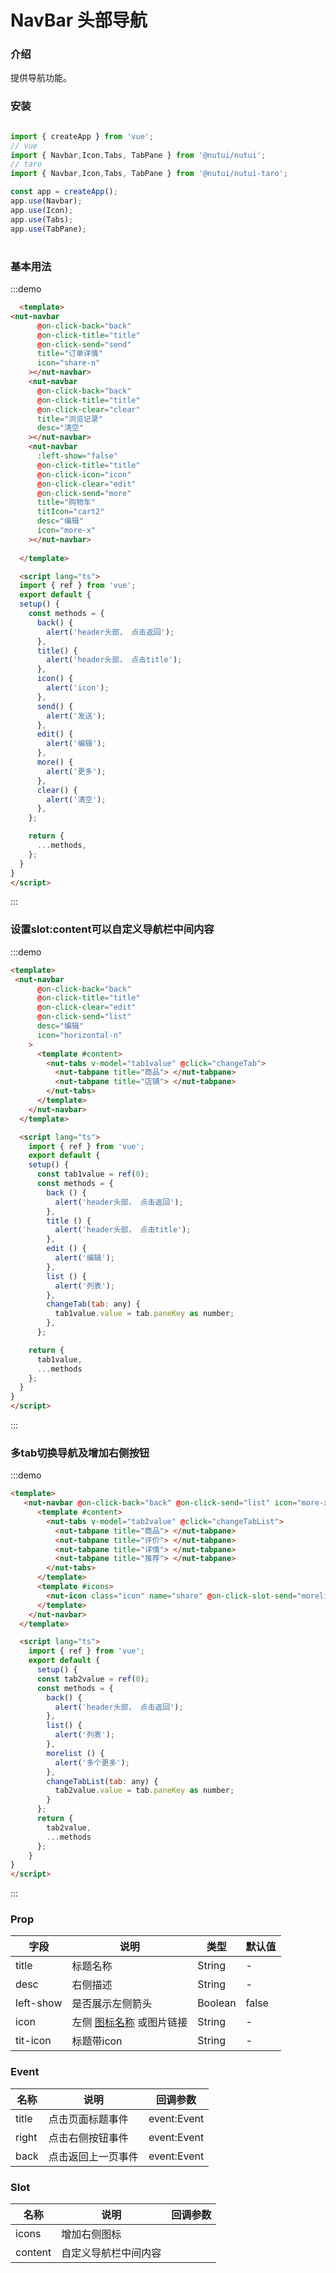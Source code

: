 # NavBar 头部导航

### 介绍 


提供导航功能。

### 安装

```javascript

import { createApp } from 'vue';
// vue
import { Navbar,Icon,Tabs, TabPane } from '@nutui/nutui';
// taro
import { Navbar,Icon,Tabs, TabPane } from '@nutui/nutui-taro';

const app = createApp();
app.use(Navbar);
app.use(Icon);
app.use(Tabs);
app.use(TabPane);

```

#
### 基本用法

:::demo
```html
  <template>
<nut-navbar
      @on-click-back="back"
      @on-click-title="title"
      @on-click-send="send"
      title="订单详情"
      icon="share-n"
    ></nut-navbar>
    <nut-navbar
      @on-click-back="back"
      @on-click-title="title"
      @on-click-clear="clear"
      title="浏览记录"
      desc="清空"
    ></nut-navbar>
    <nut-navbar
      :left-show="false"
      @on-click-title="title"
      @on-click-icon="icon"
      @on-click-clear="edit"
      @on-click-send="more"
      title="购物车"
      titIcon="cart2"
      desc="编辑"
      icon="more-x"
    ></nut-navbar>
  
  </template>

  <script lang="ts">
  import { ref } from 'vue';
  export default {
  setup() {
    const methods = {
      back() {
        alert('header头部， 点击返回');
      },
      title() {
        alert('header头部， 点击title');
      },
      icon() {
        alert('icon');
      },
      send() {
        alert('发送');
      },
      edit() {
        alert('编辑');
      },
      more() {
        alert('更多');
      },
      clear() {
        alert('清空');
      },
    };

    return {
      ...methods,
    };
  }
}
</script>

```
:::

### 设置slot:content可以自定义导航栏中间内容

:::demo
```html
<template>
 <nut-navbar
      @on-click-back="back"
      @on-click-title="title"
      @on-click-clear="edit"
      @on-click-send="list"
      desc="编辑"
      icon="horizontal-n"
    >
      <template #content>
        <nut-tabs v-model="tab1value" @click="changeTab">
          <nut-tabpane title="商品"> </nut-tabpane>
          <nut-tabpane title="店铺"> </nut-tabpane>
        </nut-tabs>
      </template>
    </nut-navbar>
  </template>

  <script lang="ts">
    import { ref } from 'vue';
    export default {
    setup() {
      const tab1value = ref(0);
      const methods = {
        back () {
          alert('header头部， 点击返回');
        },
        title () {
          alert('header头部， 点击title');
        },
        edit () {
          alert('编辑');
        },
        list () {
          alert('列表');
        },
        changeTab(tab: any) {
          tab1value.value = tab.paneKey as number;
        },
      };

    return {
      tab1value,
      ...methods
    };
  }
}
</script>

```
:::

### 多tab切换导航及增加右侧按钮

:::demo
```html
<template>
   <nut-navbar @on-click-back="back" @on-click-send="list" icon="more-x">
      <template #content>
        <nut-tabs v-model="tab2value" @click="changeTabList">
          <nut-tabpane title="商品"> </nut-tabpane>
          <nut-tabpane title="评价"> </nut-tabpane>
          <nut-tabpane title="详情"> </nut-tabpane>
          <nut-tabpane title="推荐"> </nut-tabpane>
        </nut-tabs>
      </template>
      <template #icons>
        <nut-icon class="icon" name="share" @on-click-slot-send="morelist"></nut-icon>
      </template>
    </nut-navbar>
  </template>

  <script lang="ts">
    import { ref } from 'vue';
    export default {
      setup() {
      const tab2value = ref(0);
      const methods = {
        back() {
          alert('header头部， 点击返回');
        },
        list() {
          alert('列表');
        },
        morelist () {
          alert('多个更多');
        },
        changeTabList(tab: any) {
          tab2value.value = tab.paneKey as number;
        }
      };
      return {
        tab2value,
        ...methods
      };
    }
}
</script>

```
:::

### Prop  

| 字段            | 说明                                                                                           | 类型    | 默认值  |
|-----------------|------------------------------------------------------------------------------------------------|---------|---------|
| title           | 标题名称                                                                                       | String  | -       |
| desc            | 右侧描述                                                                                       | String  | -       |
| left-show        | 是否展示左侧箭头                                                                              | Boolean | false   |
| icon            | 左侧 [图标名称](#/icon) 或图片链接                                                             | String  | -       |
| tit-icon         | 标题带icon                                                         | String  | -       |                                          

### Event
| 名称  | 说明     | 回调参数    |
|-------|----------|-------------|
| title | 点击页面标题事件 | event:Event |
| right | 点击右侧按钮事件 | event:Event |
| back | 点击返回上一页事件 | event:Event |

### Slot
| 名称  | 说明     | 回调参数    |
|-------|----------|-------------|
| icons | 增加右侧图标 |  |
| content |  自定义导航栏中间内容 |  |